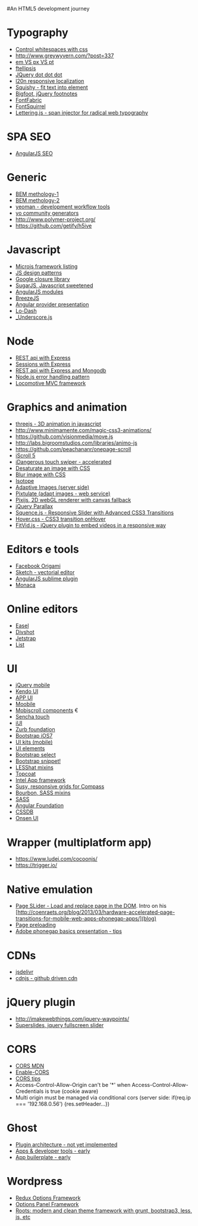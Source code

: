 #An HTML5 development journey

Typography
=========
* [Control whitespaces with css](http://www.impressivewebs.com/css-white-space/)
* http://www.greywyvern.com/?post=337
* [em VS px VS pt](http://kyleschaeffer.com/development/css-font-size-em-vs-px-vs-pt-vs/)
* [ftellipsis](https://github.com/ftlabs/ftellipsis)
* [JQuery dot dot dot](http://dotdotdot.frebsite.nl/)
* [l20n responsive localization](http://l20n.org/)
* [Squishy - fit text into element](http://cmsauve.com/labs/squishy/)
* [Bigfoot, jQuery footnotes](http://www.bigfootjs.com/)
* [FontFabric](http://fontfabric.com/)
* [FontSquirrel](http://www.fontsquirrel.com/)
* [Lettering.js - span injector for radical web typography](https://github.com/davatron5000/Lettering.js)
 
SPA SEO
======
* [AngularJS SEO](https://coderwall.com/p/vqpfka)

Generic
======
* [BEM methology-1](http://coding.smashingmagazine.com/2012/04/16/a-new-front-end-methodology-bem/)
* [BEM methology-2](http://coding.smashingmagazine.com/2013/02/21/the-history-of-the-bem-methodology/)
* [yeoman - development workflow tools](http://yeoman.io/)
* [yo community generators](http://yeoman.io/community-generators.html)
* http://www.polymer-project.org/
* https://github.com/getify/h5ive

Javascript
======
* [Microjs framework listing](https://github.com/madrobby/microjs.com)
* [JS design patterns](http://addyosmani.com/resources/essentialjsdesignpatterns/book/)
* [Google closure library](https://developers.google.com/closure/library/)
* [SugarJS, Javascript sweetened](http://sugarjs.com/)
* [AngularJS modules](http://ngmodules.org/)
* [BreezeJS](http://www.breezejs.com/)
* [Angular provider presentation](http://slides.wesalvaro.com/20121113/)
* [Lo-Dash](http://lodash.com/)
* [_Underscore.js](http://documentcloud.github.io/underscore/)

Node
====
* [REST api with Express](http://blog.modulus.io/nodejs-and-express-create-rest-api)
* [Sessions with Express](http://blog.modulus.io/nodejs-and-express-sessions)
* [REST api with Express and Mongodb](http://coenraets.org/blog/2012/10/creating-a-rest-api-using-node-js-express-and-mongodb/)
* [Node.js error handling pattern](http://www.nodewiz.biz/nodejs-error-handling-pattern/)
* [Locomotive MVC framework](https://github.com/jaredhanson/locomotive)

Graphics and animation
=========
* [threejs - 3D animation in javascript](http://threejs.org/)
* http://www.minimamente.com/magic-css3-animations/
* https://github.com/visionmedia/move.js
* http://labs.bigroomstudios.com/libraries/animo-js
* https://github.com/peachananr/onepage-scroll
* [iScroll 5](http://cubiq.org/iscroll-5)
* [iDangerous touch swiper - accelerated](http://www.idangero.us/sliders/swiper/)
* [Desaturate an image with CSS](http://demosthenes.info/blog/532/Convert-Images-To-Black-And-White-With-CSS)
* [Blur image with CSS](http://demosthenes.info/blog/534/Cross-browser-Image-Blur-with-CSS)
* [Isotope](http://isotope.metafizzy.co/)
* [Adaptive Images (server side)](https://github.com/MattWilcox/Adaptive-Images)
* [Pixtulate (adapt images - web service)](http://www.pixtulate.com/)
* [Pixijs, 2D webGL renderer with canvas fallback](pixijs.com)
* [jQuery Parallax](https://github.com/IanLunn/jQuery-Parallax)
* [Squence.js - Responsive Slider with Advanced CSS3 Transitions](https://github.com/IanLunn/Sequence)
* [Hover.css - CSS3 transition onHover](http://ianlunn.github.io/Hover/)
* [FitVid.js - jQuery plugin to embed videos in a responsive way](http://fitvidsjs.com/)

Editors e tools
======
* [Facebook Origami](http://facebook.github.io/origami/)
* [Sketch - vectorial editor](http://www.bohemiancoding.com/sketch/)
* [AngularJS sublime plugin](https://github.com/angular-ui/AngularJS-sublime-package)
* [Monaca](http://monaca.mobi/)

Online editors
======
* [Easel](https://www.easel.io/)
* [Divshot](http://divshot.com)
* [Jetstrap](http://jetstrap.com)
* [List](http://mashable.com/2013/10/20/bootstrap-editors/)

UI
======

* [jQuery mobile](http://jquerymobile.com/)
* [Kendo UI](http://www.kendoui.com/)
* [APP UI](http://triceam.github.io/app-UI/)
* [Moobile](https://github.com/jpdery/moobile-core)
* [Mobiscroll components](http://mobiscroll.com/) €
* [Sencha touch](http://www.sencha.com/)
* [iUI](https://github.com/iui/iUI)
* [Zurb foundation](http://foundation.zurb.com/)
* [Bootstrap iOS7](http://jasonbradley.me/bootstrap-ios7/)
* [UI kits (mobile)](http://www.cssflow.com/ui-kits)
* [UI elements](http://ui-cloud.com/free-ui-elements/)
* [Bootstrap select](http://silviomoreto.github.io/bootstrap-select/)
* [Bootstrap snippet!](http://bootsnipp.com/)
* [LESShat mixins](https://github.com/csshat/lesshat)
* [Topcoat](https://github.com/topcoat/topcoat)
* [Intel App framework](https://github.com/01org/appframework)
* [Susy, responsive grids for Compass](http://susy.oddbird.net/)
* [Bourbon, SASS mixins](http://bourbon.io/)
* [SASS](http://sass-lang.com/)
* [Angular Foundation](https://github.com/madmimi/angular-foundation)
* [CSSDB](http://cssdb.co/)
* [Onsen UI](http://www.onsenui.io/)

Wrapper (multiplatform app)
=======

* https://www.ludei.com/cocoonjs/
* https://trigger.io/

Native emulation
======

* [Page SLider - Load and replace page in the DOM](https://github.com/ccoenraets/PageSlider). Intro on his [http://coenraets.org/blog/2013/03/hardware-accelerated-page-transitions-for-mobile-web-apps-phonegap-apps/](blog)
* [Page preloading](http://polycademy.com/blog/id/147/preloading_page_content_like_youtube_using_angularjs)
* [Adobe phonegap basics presentation - tips](http://tricedesigns.com/presentations/dreamforce/native-like%20phonegap%20apps/)

CDNs
=====
* [jsdelivr](http://www.jsdelivr.com/)
* [cdnjs - github driven cdn](https://github.com/cdnjs/cdnjs)

jQuery plugin
=====
* http://imakewebthings.com/jquery-waypoints/
* [Superslides, jquery fullscreen slider](https://github.com/nicinabox/superslides)

CORS
=====
* [CORS MDN](https://developer.mozilla.org/en-US/docs/HTTP/Access_control_CORS?redirectlocale=en-US&redirectslug=HTTP_access_control)
* [Enable-CORS](https://github.com/monsur/enable-cors.org)
* [CORS tips](http://www.html5rocks.com/en/tutorials/cors/)
* Access-Control-Allow-Origin can't be '*' when Access-Control-Allow-Credentials is true (cookie aware) 
* Multi origin must be managed via conditional cors (server side: if(req.ip === '192.168.0.56') {res.setHeader...}) 

Ghost
=====
* [Plugin architecture - not yet implemented](https://github.com/TryGhost/Ghost/issues/769)
* [Apps & developer tools - early](https://github.com/TryGhost/Ghost/issues/1474)
* [App builerplate - early](https://github.com/TryGhost/Ghost-App)

Wordpress
=====
* [Redux Options Framework](https://github.com/ReduxFramework/ReduxFramework)
* [Options Panel Framework](https://github.com/devinsays/options-framework-plugin)
* [Roots: modern and clean theme framework with grunt, bootstrap3, less, js, etc](http://roots.io/)
